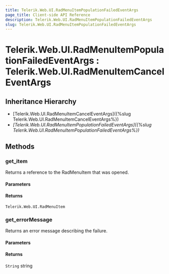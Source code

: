 ```yaml
---
title: Telerik.Web.UI.RadMenuItemPopulationFailedEventArgs
page_title: Client-side API Reference
description: Telerik.Web.UI.RadMenuItemPopulationFailedEventArgs
slug: Telerik.Web.UI.RadMenuItemPopulationFailedEventArgs
---
```


# Telerik.Web.UI.RadMenuItemPopulationFailedEventArgs : Telerik.Web.UI.RadMenuItemCancelEventArgs

## Inheritance Hierarchy

* [Telerik.Web.UI.RadMenuItemCancelEventArgs]({%slug Telerik.Web.UI.RadMenuItemCancelEventArgs%})
* *[Telerik.Web.UI.RadMenuItemPopulationFailedEventArgs]({%slug Telerik.Web.UI.RadMenuItemPopulationFailedEventArgs%})*


## Methods

###  get_item

Returns a reference to the RadMenuItem that was opened.

#### Parameters

#### Returns

`Telerik.Web.UI.RadMenuItem` 

### get_errorMessage

Returns an error message describing the failure.

#### Parameters

#### Returns

`String` string 

